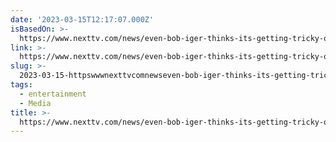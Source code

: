 ```yaml
---
date: '2023-03-15T12:17:07.000Z'
isBasedOn: >-
  https://www.nexttv.com/news/even-bob-iger-thinks-its-getting-tricky-out-there-bloom
link: >-
  https://www.nexttv.com/news/even-bob-iger-thinks-its-getting-tricky-out-there-bloom
slug: >-
  2023-03-15-httpswwwnexttvcomnewseven-bob-iger-thinks-its-getting-tricky-out-there-bloom
tags:
  - entertainment
  - Media
title: >-
  https://www.nexttv.com/news/even-bob-iger-thinks-its-getting-tricky-out-there-bloom
---
```


